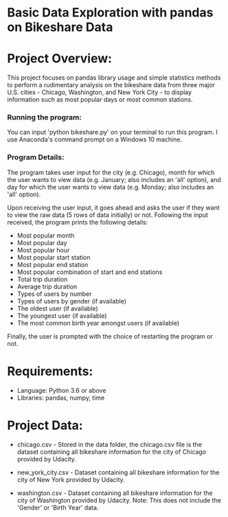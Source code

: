 # Basic Data Exploration with pandas on Bikeshare Data

# Project Overview:

This project focuses on pandas library usage and simple statistics methods to perform a rudimentary analysis on the bikeshare data from three major U.S. cities - Chicago, Washington, and New York City - to display information such as most popular days or most common stations.

### Running the program:

You can input 'python bikeshare.py' on your terminal to run this program. I use Anaconda's command prompt on a Windows 10 machine.

### Program Details:

The program takes user input for the city (e.g. Chicago), month for which the user wants to view data (e.g. January; also includes an 'all' option), and day for which the user wants to view data (e.g. Monday; also includes an 'all' option).

Upon receiving the user input, it goes ahead and asks the user if they want to view the raw data (5 rows of data initially) or not. Following the input received, the program prints the following details:

* Most popular month
* Most popular day
* Most popular hour
* Most popular start station
* Most popular end station
* Most popular combination of start and end stations
* Total trip duration
* Average trip duration
* Types of users by number
* Types of users by gender (if available)
* The oldest user (if available)
* The youngest user (if available)
* The most common birth year amongst users (if available)

Finally, the user is prompted with the choice of restarting the program or not.

# Requirements:

* Language: Python 3.6 or above
* Libraries: pandas, numpy, time

# Project Data:

* chicago.csv - Stored in the data folder, the chicago.csv file is the dataset containing all bikeshare information for the city of Chicago provided by Udacity.

* new_york_city.csv - Dataset containing all bikeshare information for the city of New York provided by Udacity.

* washington.csv - Dataset containing all bikeshare information for the city of Washington provided by Udacity. Note: This does not include the 'Gender' or 'Birth Year' data.
